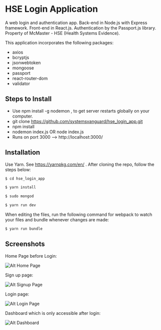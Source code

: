 # HSE Login Application

A web login and authentication app.  Back-end in Node.js with Express framework.  Front-end in React.js.  Authentication by the Passport.js library. Property of McMaster - HSE (Health Systems Evidence).

This application incorporates the following packages:

- axios
- bcryptjs
- jsonwebtoken
- mongoose
- passport
- react-router-dom
- validator 

## Steps to Install
- Use npm install -g nodemon , to get server restarts globally on your computer.
- git clone https://github.com/systemsvanguard/hse_login_app.git 
- npm install
- nodemon index.js OR node index.js 
- Runs on port 3000 --> http://localhost:3000/


## Installation

Use Yarn. See https://yarnpkg.com/en/ .   After cloning the repo, follow the steps below:
```sh
$ cd hse_login_app
```
```sh
$ yarn install
```
```sh
$ sudo mongod
```
```sh
$ yarn run dev
```

When editing the files, run the following command for webpack to watch your files and bundle whenever changes are made:
```sh
$ yarn run bundle
```

## Screenshots

Home Page before Login:

![Alt Home Page](http://ryanhunter.org/portfolio/hse_home.png)

Sign up page:

![Alt Signup Page](http://ryanhunter.org/portfolio/hse_signup.png)

Login page:

![Alt Login Page](http://ryanhunter.org/portfolio/hse_login.png)

Dashboard which is only accessible after login:

![Alt Dashboard](http://ryanhunter.org/portfolio/hse_dashboard.png)
